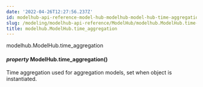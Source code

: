 ```yaml
---
date: '2022-04-26T12:27:56.237Z'
id: modelhub-api-reference-model-hub-modelhub-model-hub-time-aggregation
slug: /modeling/modelhub-api-reference/ModelHub/modelhub.ModelHub.time-aggregation/
title: modelhub.ModelHub.time_aggregation
---
```


modelhub.ModelHub.time_aggregation


#### _property_ ModelHub.time_aggregation()
Time aggregation used for aggregation models, set when object is instantiated.

<!-- !! processed by numpydoc !! -->
